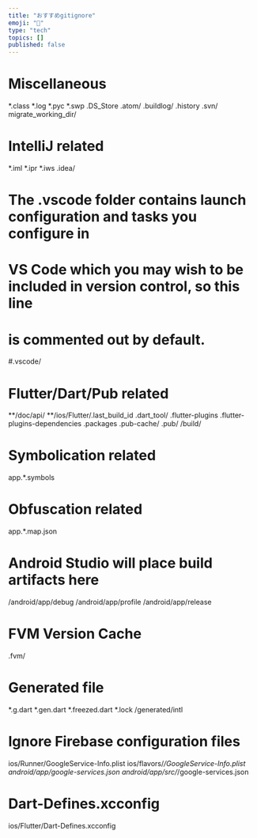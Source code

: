 ```yaml
---
title: "おすすめgitignore"
emoji: "🎉"
type: "tech"
topics: []
published: false
---
```


# Miscellaneous
*.class
*.log
*.pyc
*.swp
.DS_Store
.atom/
.buildlog/
.history
.svn/
migrate_working_dir/

# IntelliJ related
*.iml
*.ipr
*.iws
.idea/

# The .vscode folder contains launch configuration and tasks you configure in
# VS Code which you may wish to be included in version control, so this line
# is commented out by default.
#.vscode/

# Flutter/Dart/Pub related
**/doc/api/
**/ios/Flutter/.last_build_id
.dart_tool/
.flutter-plugins
.flutter-plugins-dependencies
.packages
.pub-cache/
.pub/
/build/

# Symbolication related
app.*.symbols

# Obfuscation related
app.*.map.json

# Android Studio will place build artifacts here
/android/app/debug
/android/app/profile
/android/app/release

# FVM Version Cache
.fvm/

# Generated file
*.g.dart
*.gen.dart
*.freezed.dart
*.lock
/generated/intl

# Ignore Firebase configuration files
ios/Runner/GoogleService-Info.plist
ios/flavors/*/GoogleService-Info.plist
android/app/google-services.json
android/app/src/*/google-services.json

# Dart-Defines.xcconfig
ios/Flutter/Dart-Defines.xcconfig